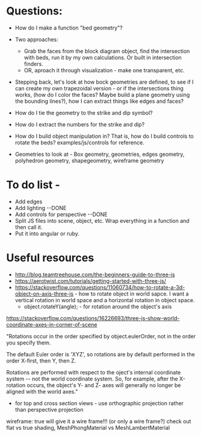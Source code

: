 # Questions:
  * How do I make a function "bed geometry"?
  * Two approaches: 
    * Grab the faces from the block diagram object, find the intersection with beds, run it by my own calculations. Or built in intersection finders.
    * OR, aproach it through visualization - make one transparent, etc. 
  * Stepping back, let's look at how bock geometries are defined, to see if I can create my own trapezoidal version - or if the intersections thing works, (how do I color the faces? Maybe build a plane geometry using the bounding lines?), how I can extract things like edges and faces? 
  * How do I tie the geometry to the strike and dip symbol?
  * How do I extract the numbers for the strike and dip? 
  * How do I build object manipulation in? That is, how do I build controls to rotate the beds? examples/js/controls for reference. 

* Geometries to look at - Box geometry, geometries, edges geometry, polyhedron geometry, shapegeometry, wireframe geometry

# To do list - 
  * Add edges
  * Add lighting --DONE
  * Add controls for perspective --DONE
  * Split JS files into scene, object, etc. Wrap everything in a function and then call it. 
  * Put it into angular or ruby. 
  
# Useful resources

* http://blog.teamtreehouse.com/the-beginners-guide-to-three-js
* https://aerotwist.com/tutorials/getting-started-with-three-js/
* https://stackoverflow.com/questions/11060734/how-to-rotate-a-3d-object-on-axis-three-js - how to rotate object in world sapce. I want a vertical rotation in world space and a horizontal rotation in object space. 
  * object.rotateY(angle); - for rotation around the object's axis

https://stackoverflow.com/questions/16226693/three-js-show-world-coordinate-axes-in-corner-of-scene

"Rotations occur in the order specified by object.eulerOrder, not in the order you specify them.

The default Euler order is 'XYZ', so rotations are by default performed in the order X-first, then Y, then Z.

Rotations are performed with respect to the oject's internal coordinate system -- not the world coordinate system. So, for example, after the X-rotation occurs, the object's Y- and Z- axes will generally no longer be aligned with the world axes."

 - for top and cross section views - use orthographic projection rather than perspective projection

wireframe: true will give it a wire frame!!! (or only a wire frame?)
check out flat vs true shading, MeshPhongMaterial vs MeshLambertMaterial